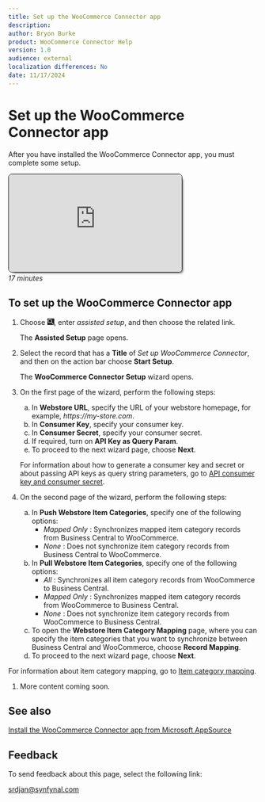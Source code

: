 ```yaml
---
title: Set up the WooCommerce Connector app
description: 
author: Bryon Burke
product: WooCommerce Connector Help
version: 1.0
audience: external
localization differences: No
date: 11/17/2024
---
```


<!-- markdownlint-disable MD006 MD007 MD009 MD024 MD025 MD033 -->
<!--// cspell:ignore  markdownlint allowfullscreen keyframes WooCommerce autoplay webstore -->

# Set up the WooCommerce Connector app

After you have installed the WooCommerce Connector app, you must complete some setup.

<iframe width="350" height="197" src="https://www.youtube.com/embed/oQrN34-WnT8" title="YouTube video player" frameborder="0" allow="accelerometer; autoplay; clipboard-write; encrypted-media; gyroscope; picture-in-picture" allowfullscreen style="border:1px solid; border-color:#0a0a0a;box-shadow:5px 5px 5px -5px #0a0a0a;border-radius:7px"></iframe><br><i>17 minutes</i>

## To set up the WooCommerce Connector app

1. Choose ![Lightbulb that opens the Tell Me feature.](media/ui-search/search_small.png "Tell me what you want to do"), enter <i>assisted setup</i>, and then choose the related link.

   The <b>Assisted Setup</b> page opens.

1. Select the record that has a <b>Title</b> of <i>Set up WooCommerce Connector</i>, and then on the action bar choose <b>Start Setup</b>.

   The <b>WooCommerce Connector Setup</b> wizard opens.

1. On the first page of the wizard, perform the following steps:
   <ol type="a">
    <li>In <b>Webstore URL</b>, specify the URL of your webstore homepage, for example, <i>https://my-store.com</i>.</li>
    <li>In <b>Consumer Key</b>, specify your consumer key.</li>
    <li>In <b>Consumer Secret</b>, specify your consumer secret.</li>
    <li>If required, turn on <b>API Key as Query Param</b>.</li>
    <li>To proceed to the next wizard page, choose <b>Next</b>.</li>
   </ol>

   For information about how to generate a consumer key and secret or about passing API keys as query string parameters, go to <a href="api-consumer-key-consumer-secret.md" target="_blank">API consumer key and consumer secret</a>.

1. On the second page of the wizard, perform the following steps:
   <ol type="a">
    <li>In <b>Push Webstore Item Categories</b>, specify one of the following options:
     <ul>
      <li><i>Mapped Only</i> : Synchronizes mapped item category records from Business Central to WooCommerce.</li>
      <li><i>None</i> : Does not synchronize item category records from Business Central to WooCommerce.</li>
     </ul></li>
    <li>In <b>Pull Webstore Item Categories</b>, specify one of the following options:
     <ul>
      <li><i>All</i> : Synchronizes all item category records from WooCommerce to Business Central.</li>
      <li><i>Mapped Only</i> : Synchronizes mapped item category records from WooCommerce to Business Central.</li>
      <li><i>None</i> : Does not synchronize item category records from WooCommerce to Business Central.</li>
     </ul></li>
    <li>To open the <b>Webstore Item Category Mapping</b> page, where you can specify the item categories that you want to synchronize between Business Central and WooCommerce, choose <b>Record Mapping</b>.</li>
    <li>To proceed to the next wizard page, choose <b>Next</b>.</li>
   </ol>

  For information about item category mapping, go to <a href="item-category-mapping.md" target="_blank">Item category mapping</a>.

1. More content coming soon.

## See also

[Install the WooCommerce Connector app from Microsoft AppSource](install-woocommerce-connector-app-from-microsoft-appsource.md)

## Feedback

To send feedback about this page, select the following link:

[srdjan@synfynal.com](mailto:srdjan@synfynal.com?subject=Documentation%20Feedback%20Product%20Docs:%20set-up-woocommerce-connector-app)
